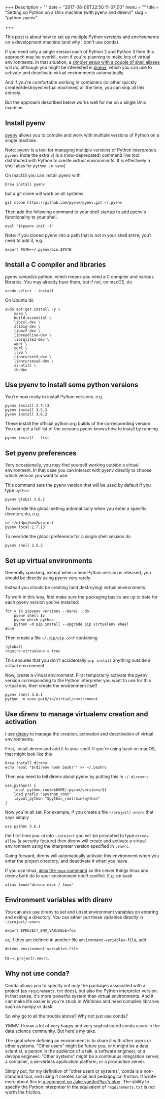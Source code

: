 +++
Description = ""
date = "2017-08-06T22:50:11-07:00"
menu = ""
title = "Setting up Python on a Unix machine (with pyenv and direnv)"
slug = "python-pyenv"

+++

This post is about how to set up multiple Python _versions_ and _environments_
on a development machine (and why I don't use conda).

If you need only a single version each of Python 2 and Python 3 then this
approach may be overkill, even if you're planning to make lots of virtual
environments. In that situation, a [simpler setup with a couple of shell
aliases](https://mike.place/2017/python/) will do, although you might be
interested in
[direnv](#use-direnv-to-manage-virtualenv-creation-and-activation), which you
can use to activate and deactivate virtual environments automatically.

And if you're comfortable working in containers (or other quickly
created/destroyed virtual machines) all the time, you can skip all this
entirely.

But the approach described below works well for me on a single Unix machine.

## Install pyenv

[pyenv](https://github.com/pyenv/pyenv) allows you to compile and work with
multiple versions of Python on a single machine.

Note: pyenv is a tool for managing multiple versions of Python _interpreters_.
`pyvenv` (note the extra `v`) is a (now-deprecated) command line tool
distributed with Python to create _virtual environments_. It is effectively a
shell alias for `python -m venv`)

On macOS you can install pyenv with

    brew install pyenv

but a git clone will work on all systems

    git clone https://github.com/pyenv/pyenv.git ~/.pyenv

Then add the following command to your shell startup to add pyenv's
functionality to your shell.

    eval "$(pyenv init -)"

Note: if you cloned pyenv into a path that is not in your shell `$PATH`, you'll
need to add it, e.g.

    export PATH=~/.pyenv/bin:$PATH

## Install a C compiler and libraries

pyenv _compiles_ python, which means you need a C compiler and various
libraries. You may already have them, but if not, on macOS, do

    xcode-select --install

On Ubuntu do

    sudo apt-get install -y \
        make \
        build-essential \
        libssl-dev \
        zlib1g-dev \
        libbz2-dev \
        libreadline-dev \
        libsqlite3-dev \
        wget \
        curl \
        llvm \
        libncurses5-dev \
        libncursesw5-dev \
        xz-utils \
        tk-dev

## Use pyenv to install some python versions

You're now ready to install Python versions. e.g.

    pyenv install 2.7.13
    pyenv install 3.5.3  
    pyenv install 3.6.2

These install the official python.org builds of the corresponding version. You
can get a full list of the versions pyenv knows how to install by running

    pyenv install --list

## Set pyenv preferences 

Very occasionally, you may find yourself working outside a virtual environment.
In that case you can interact with pyenv directly to choose which version you
want to use.

This command sets the pyenv version that will be used by default if you type
`python`

    pyenv global 3.6.1

To override the global setting automatically when you enter a specific
directory do, e.g.

    cd ~/oldpython2project
    pyenv local 2.7.13

To override the global preference for a single shell session do

    pyenv shell 3.5.3

## Set up virtual environments

Generally speaking, except when a new Python version is released, you should be
directly using pyenv very rarely.

Instead you should be creating (and destroying) virtual environments.

To work in this way, first make sure the packaging basics are up to date for
each pyenv version you've installed:

    for v in $(pyenv versions --bare) ; do
        pyenv shell $v 
        pyenv which python
        python -m pip install --upgrade pip virtualenv wheel
    done

Then create a file `~/.pip/pip.conf` containing

    [global]
    require-virtualenv = true

This ensures that you don't accidentally `pip install` anything outside a
virtual environment.

Now, create a virtual environment. First temporarily activate the pyenv version
corresponding to the Python interpreter you want to use for this virtual env,
then create the environment itself

    pyenv shell 3.6.1
    python -m venv path/to/virtual/environment

## Use direnv to manage virtualenv creation and activation

I use [direnv](https://github.com/direnv/direnv) to manage the creation,
activation and deactivation of virtual environments.

First, install direnv and add it to your shell. If you're using bash on macOS,
that might look like this

    brew install direnv
    echo 'eval "$(direnv hook bash)"' >> ~/.bashrc

Then you need to tell direnv about pyenv by putting this in `~/.direnvrc`

    use_python() {
        local python_root=$HOME/.pyenv/versions/$1
        load_prefix "$python_root"
        layout_python "$python_root/bin/python"
    }

Now you're all set. For example, if you create a file `~/project/.envrc` that
says simply

    use python 3.6.1

the first time you `cd` into `~/project` you will be prompted to type `direnv
allow` (a security feature) then direnv will create and activate a virtual
environment using the interpreter version specified in `.envrc`.

Going forward, direnv will automatically activate this environment when you enter
the project directory, and deactivate it when you leave.

If you use tmux, [alias the `tmux`
command](https://github.com/direnv/direnv/wiki/Tmux) so the clever things tmux
and direnv both do to your environment don't conflict. E.g. on bash

    alias tmux="direnv exec / tmux"

## Environment variables with direnv

You can also use direnv to set and unset environment variables on entering and
exiting a directory. You can either put these variables directly in
`~/project/.envrc`

    export $PROJECT_ENV_VARIABLE=foo

or, if they are defined in another file `environment-variables-file`, add 

    dotenv environment-variables-file

to `~/.project/.envrc`.

## Why not use conda?

Conda allows you to specify not only the packages associated with a project (as
`requirements.txt` does), but also the Python interpreter version. In that
sense, it's more powerful system than virtual environments. And it can make
life easier is you're stuck in Windows and need compiled libraries such as
numpy or dask.

So why go to all the trouble above? Why not just use conda?

YMMV. I know a lot of very happy and very sophisticated conda users in the data
science community. But here's my take.

The goal when defining an environment is to share it with other users or other
systems. "Other users" might be future you, or it might be a data scientist, a
person in the audience of a talk, a software engineer, or a devops engineer.
"Other systems" might be a continuous integration server, a container, a
serverless application platform, or a production server.

Simply put, for my definition of "other users or systems", conda is a
non-standard tool, and using it creates social and pedagogical friction. It
wrote more about this in [a comment on Jake vanderPlas's
blog](http://jakevdp.github.io/blog/2016/08/25/conda-myths-and-misconceptions/#comment-2866310606).
The ability to specify the Python interpreter in the equivalent of
`requirements.txt` is not worth the friction.
